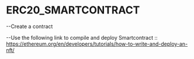 # ERC20_SMARTCONTRACT

--Create a contract 


--Use the following link to compile and deploy Smartcontract :: 
   https://ethereum.org/en/developers/tutorials/how-to-write-and-deploy-an-nft/
   
